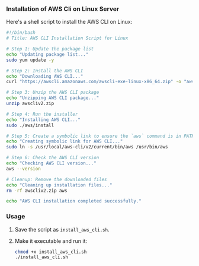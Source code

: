 ### Installation of AWS Cli on Linux Server

Here's a shell script to install the AWS CLI on Linux:

```bash
#!/bin/bash
# Title: AWS CLI Installation Script for Linux

# Step 1: Update the package list
echo "Updating package list..."
sudo yum update -y

# Step 2: Install the AWS CLI
echo "Downloading AWS CLI..."
curl "https://awscli.amazonaws.com/awscli-exe-linux-x86_64.zip" -o "awscliv2.zip"

# Step 3: Unzip the AWS CLI package
echo "Unzipping AWS CLI package..."
unzip awscliv2.zip

# Step 4: Run the installer
echo "Installing AWS CLI..."
sudo ./aws/install

# Step 5: Create a symbolic link to ensure the `aws` command is in PATH
echo "Creating symbolic link for AWS CLI..."
sudo ln -s /usr/local/aws-cli/v2/current/bin/aws /usr/bin/aws

# Step 6: Check the AWS CLI version
echo "Checking AWS CLI version..."
aws --version

# Cleanup: Remove the downloaded files
echo "Cleaning up installation files..."
rm -rf awscliv2.zip aws

echo "AWS CLI installation completed successfully."
```

### Usage
1. Save the script as `install_aws_cli.sh`.
2. Make it executable and run it:

   ```bash
   chmod +x install_aws_cli.sh
   ./install_aws_cli.sh
   ```
